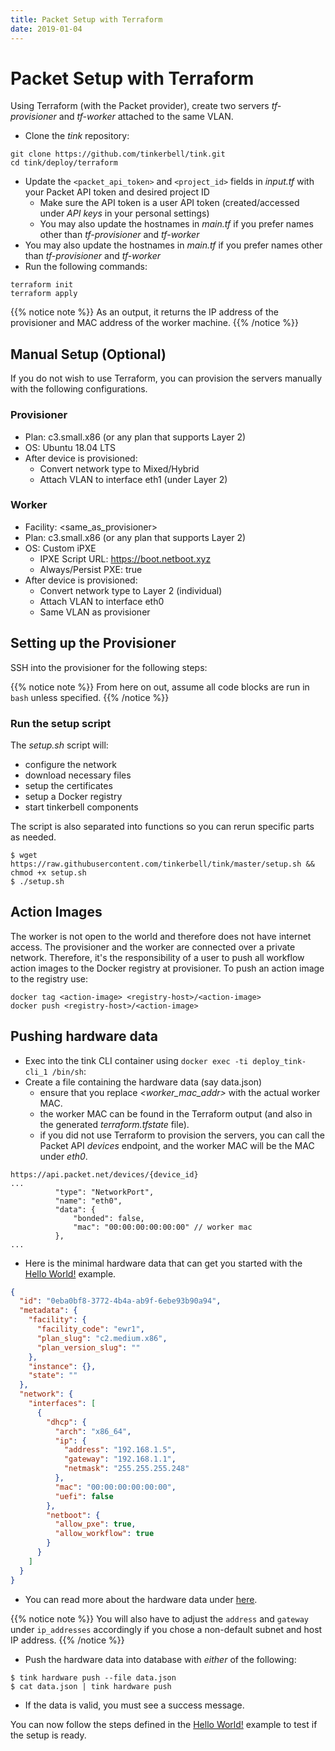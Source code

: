 ```yaml
---
title: Packet Setup with Terraform
date: 2019-01-04
---
```


# Packet Setup with Terraform

Using Terraform (with the Packet provider), create two servers _tf-provisioner_ and _tf-worker_ attached to the same VLAN.

- Clone the _tink_ repository:

```
git clone https://github.com/tinkerbell/tink.git
cd tink/deploy/terraform
```

- Update the `<packet_api_token>` and `<project_id>` fields in _input.tf_ with your Packet API token and desired project ID
  - Make sure the API token is a user API token (created/accessed under _API keys_ in your personal settings)
  - You may also update the hostnames in _main.tf_ if you prefer names other than _tf-provisioner_ and _tf-worker_
- You may also update the hostnames in _main.tf_ if you prefer names other than _tf-provisioner_ and _tf-worker_
- Run the following commands:

```
terraform init
terraform apply
```

{{% notice note %}}
As an output, it returns the IP address of the provisioner and MAC address of the worker machine.
{{% /notice %}}

## Manual Setup (Optional)

If you do not wish to use Terraform, you can provision the servers manually with the following configurations.

### Provisioner

- Plan: c3.small.x86 (or any plan that supports Layer 2)
- OS: Ubuntu 18.04 LTS
- After device is provisioned:
  - Convert network type to Mixed/Hybrid
  - Attach VLAN to interface eth1 (under Layer 2)

### Worker

- Facility: <same_as_provisioner>
- Plan: c3.small.x86 (or any plan that supports Layer 2)
- OS: Custom iPXE
  - IPXE Script URL: https://boot.netboot.xyz
  - Always/Persist PXE: true
- After device is provisioned:
  - Convert network type to Layer 2 (individual)
  - Attach VLAN to interface eth0
  - Same VLAN as provisioner

## Setting up the Provisioner
SSH into the provisioner for the following steps:

{{% notice note %}}
From here on out, assume all code blocks are run in `bash` unless specified.
{{% /notice %}}

### Run the setup script

The _setup.sh_ script will:

- configure the network
- download necessary files
- setup the certificates
- setup a Docker registry
- start tinkerbell components

The script is also separated into functions so you can rerun specific parts as needed.

```
$ wget https://raw.githubusercontent.com/tinkerbell/tink/master/setup.sh && chmod +x setup.sh
$ ./setup.sh
```

## Action Images

The worker is not open to the world and therefore does not have internet access.
The provisioner and the worker are connected over a private network.
Therefore, it's the responsibility of a user to push all workflow action images to the Docker registry at provisioner.
To push an action image to the registry use:

```
docker tag <action-image> <registry-host>/<action-image>
docker push <registry-host>/<action-image>
```

## Pushing hardware data

- Exec into the tink CLI container using `docker exec -ti deploy_tink-cli_1 /bin/sh`:
- Create a file containing the hardware data (say data.json)
  - ensure that you replace _<worker_mac_addr>_ with the actual worker MAC.
  - the worker MAC can be found in the Terraform output (and also in the generated _terraform.tfstate_ file).
  - if you did not use Terraform to provision the servers, you can call the Packet API _devices_ endpoint, and the worker MAC will be the MAC under _eth0_.

```
https://api.packet.net/devices/{device_id}
...
          "type": "NetworkPort",
          "name": "eth0",
          "data": {
              "bonded": false,
              "mac": "00:00:00:00:00:00" // worker mac
          },
...
```

- Here is the minimal hardware data that can get you started with the [Hello World!](/examples/hello-world-workflow) example.

```json
{
  "id": "0eba0bf8-3772-4b4a-ab9f-6ebe93b90a94",
  "metadata": {
    "facility": {
      "facility_code": "ewr1",
      "plan_slug": "c2.medium.x86",
      "plan_version_slug": ""
    },
    "instance": {},
    "state": ""
  },
  "network": {
    "interfaces": [
      {
        "dhcp": {
          "arch": "x86_64",
          "ip": {
            "address": "192.168.1.5",
            "gateway": "192.168.1.1",
            "netmask": "255.255.255.248"
          },
          "mac": "00:00:00:00:00:00",
          "uefi": false
        },
        "netboot": {
          "allow_pxe": true,
          "allow_workflow": true
        }
      }
    ]
  }
}
```

- You can read more about the hardware data under [here](/about/hardware-data).

{{% notice note %}}
You will also have to adjust the `address` and `gateway` under `ip_addresses` accordingly if you chose a non-default subnet and host IP address.
{{% /notice %}}

- Push the hardware data into database with _either_ of the following:

```
$ tink hardware push --file data.json
$ cat data.json | tink hardware push
```

- If the data is valid, you must see a success message.

You can now follow the steps defined in the [Hello World!](/examples/hello-world-workflow) example to test if the setup is ready.
